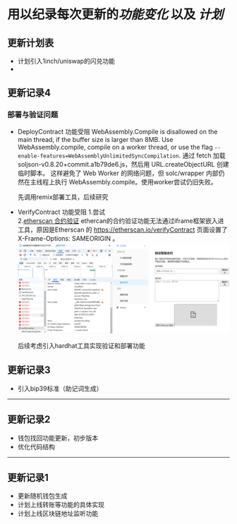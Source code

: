 # 用以纪录每次更新的*功能变化* 以及 *计划*
## 更新计划表
-   计划引入1inch/uniswap的闪兑功能
-   





## 更新记录4
  
### 部署与验证问题
-  DeployContract 功能受阻
    WebAssembly.Compile is disallowed on the main thread, if the buffer size is larger than 8MB. Use WebAssembly.compile, compile on a worker thread, or use the flag `--enable-features=WebAssemblyUnlimitedSyncCompilation`. 
  通过 fetch 加载 soljson-v0.8.20+commit.a1b79de6.js，然后用 URL.createObjectURL 创建临时脚本。
这样避免了 Web Worker 的网络问题，但 solc/wrapper 内部仍然在主线程上执行 WebAssembly.compile。使用worker尝试仍旧失败。

    先调用remix部署工具，后续研究
- VerifyContract 功能受阻
  1.尝试  
  2.[etherscan 合约验证](https://etherscan.io/verifyContract) ethercan的合约验证功能无法通过iframe框架嵌入进工具，原因是Etherscan 的 https://etherscan.io/verifyContract 页面设置了 X-Frame-Options: SAMEORIGIN 。
  ![alt text](./src/ExtraContent/ErrorsRecord/尝试嵌入etherscanVerify.png)

  后续考虑引入hardhat工具实现验证和部署功能

## 更新记录3
-  引入bip39标准（助记词生成）

-------------------------------------------------------
## 更新记录2
-  钱包找回功能更新，初步版本
-  优化代码结构


-------------------------------------------------------
## 更新记录1
- 更新随机钱包生成
- 计划上线转账等功能的具体实现
- 计划上线区块链地址监听功能